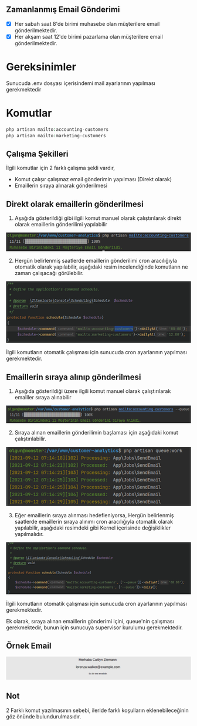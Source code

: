 ## Zamanlanmış Email Gönderimi

- [x] Her sabah saat 8'de birimi muhasebe olan müşterilere email gönderilmektedir.
- [x] Her akşam saat 12'de birimi pazarlama olan müşterilere email gönderilmektedir.

# Gereksinimler

Sunucuda .env dosyası içerisindemi mail ayarlarının yapılması gerekmektedir

# Komutlar

```php
php artisan mailto:accounting-customers
php artisan mailto:marketing-customers
```

## Çalışma Şekilleri

İlgili komutlar için 2 farklı çalışma şekli vardır,

- Komut çalışır çalışmaz email gönderimin yapılması (Direkt olarak)
- Emaillerin sıraya alınarak gönderilmesi

## Direkt olarak emaillerin gönderilmesi

1. Aşağıda gösterildiği gibi ilgili komut manuel olarak çalıştırılarak direkt olarak emaillerin gönderilimi yapılabilir

![Direkt Olarak Gonderim](scheduled-jobs-run.png)

2. Hergün belirlenmiş saatlerde emaillerin gönderilimi cron aracılığıyla otomatik olarak yapılabilir, aşağıdaki resim incelendiğinde komutların ne zaman çalışacağı görülebilir.

![Zamanlanmis Calisma](scheduled-jobs.png)

İlgili komutların otomatik çalışması için sunucuda cron ayarlarının yapılması gerekmektedir.

## Emaillerin sıraya alınıp gönderilmesi

1. Aşağıda gösterildiği üzere ilgili komut manuel olarak çalıştırılarak emailler sıraya alınabilir

![Emaillerin_Sıraya Alınıp_Gonderilmesi](scheduled-jobs-run-queue.png)

2. Sıraya alınan emaillerin gönderilimin başlaması için aşağıdaki komut çalıştırılabilir.

![Sırayı_Calistirma](scheduled-queue-work.png)

3. Eğer emaillerin sıraya alınması hedefleniyorsa, Hergün belirlenmiş saatlerde emaillerin sıraya alınımı cron aracılığıyla otomatik olarak yapılabilir, aşağıdaki resimdeki gibi Kernel içerisinde değişiklikler yapılmalıdır. 

![Zamanlanmis Calisma](scheduled-jobs-queue.png)

İlgili komutların otomatik çalışması için sunucuda cron ayarlarının yapılması gerekmektedir.

Ek olarak, sıraya alınan emaillerin gönderimi içini, queue'nin çalışması gerekmektedir, bunun için sunucuya supervisor kurulumu gerekmektedir.

## Örnek Email

![Ornek_Email](example-email.png)

## Not

2 Farklı komut yazılmasının sebebi, ileride farklı koşulların eklenebileceğinin göz önünde bulundurulmasıdır.
